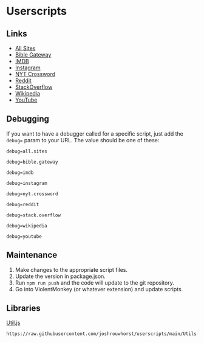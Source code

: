 # Userscripts

## Links

- [All Sites](https://github.com/joshrouwhorst/userscripts/raw/main/All%20Sites.user.js)
- [Bible Gateway](https://github.com/joshrouwhorst/userscripts/raw/main/Bible%20Gateway.user.js)
- [IMDB](https://github.com/joshrouwhorst/userscripts/raw/main/IMDB.user.js)
- [Instagram](https://github.com/joshrouwhorst/userscripts/raw/main/Instagram.user.js)
- [NYT Crossword](https://github.com/joshrouwhorst/userscripts/raw/main/NYT%20Crossword.user.js)
- [Reddit](https://github.com/joshrouwhorst/userscripts/raw/main/Reddit.user.js)
- [StackOverflow](https://github.com/joshrouwhorst/userscripts/raw/main/StackOverflow.user.js)
- [Wikipedia](https://github.com/joshrouwhorst/userscripts/raw/main/Wikipedia.user.js)
- [YouTube](https://github.com/joshrouwhorst/userscripts/raw/main/Youtube.user.js)

## Debugging

If you want to have a debugger called for a specific script, just add the `debug=` param to your URL. The value should be one of these:

```text
debug=all.sites
```

```text
debug=bible.gateway
```

```text
debug=imdb
```

```text
debug=instagram
```

```text
debug=nyt.crossword
```

```text
debug=reddit
```

```text
debug=stack.overflow
```

```text
debug=wikipedia
```

```text
debug=youtube
```

## Maintenance

1. Make changes to the appropriate script files.
2. Update the version in package.json.
3. Run `npm run push` and the code will update to the git repository.
4. Go into ViolentMonkey (or whatever extension) and update scripts.

## Libraries

[Util.js](https://raw.githubusercontent.com/joshrouwhorst/userscripts/main/Utils.js)

```URL
https://raw.githubusercontent.com/joshrouwhorst/userscripts/main/Utils.js
```
